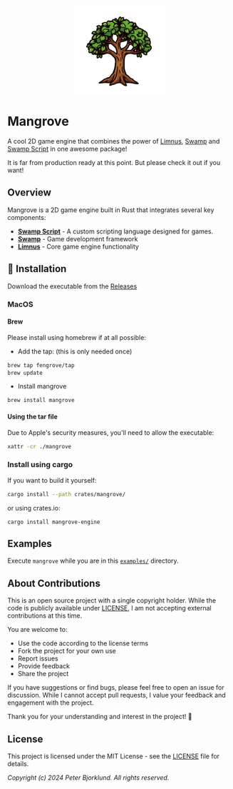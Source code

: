 <p align="center">
  <img src="docs/images/mangrove.png" alt="Mangrove Game Engine" width="200">
</p>

# Mangrove

A cool 2D game engine that combines the power of [Limnus](https://github.com/swamp/limnus),
[Swamp](https://github.com/swamp/swamp) and [Swamp Script](https://github.com/swamp/script)
in one awesome package!

It is far from production ready at this point. But please check it out if you want!

## Overview

Mangrove is a 2D game engine built in Rust that integrates several key components:

- [**Swamp Script**](https://github.com/swamp/script) - A custom scripting language designed for games.
- [**Swamp**](https://github.com/swamp/swamp) - Game development framework
- [**Limnus**](https://github.com/swamp/limnus) - Core game engine functionality

## 🚀 Installation

Download the executable from the [Releases](https://github.com/swamp/mangrove/releases)

### MacOS

#### Brew

Please install using homebrew if at all possible:

- Add the tap: (this is only needed once)

```sh
brew tap fengrove/tap
brew update
```

- Install mangrove

```sh
brew install mangrove
```

#### Using the tar file

Due to Apple's security measures, you'll need to allow the executable:

```sh
xattr -cr ./mangrove
```

### Install using cargo

If you want to build it yourself:

```bash
cargo install --path crates/mangrove/
```

or using crates.io:

```
cargo install mangrove-engine
```

## Examples

Execute `mangrove` while you are in this [`examples/`](examples/README.md) directory.

## About Contributions

This is an open source project with a single copyright holder.
While the code is publicly available under [LICENSE](LICENSE), I am not accepting external contributions at this time.

You are welcome to:
- Use the code according to the license terms
- Fork the project for your own use
- Report issues
- Provide feedback
- Share the project

If you have suggestions or find bugs, please feel free to open an issue for discussion. While I cannot
accept pull requests, I value your feedback and engagement with the project.

Thank you for your understanding and interest in the project! 🙏


## License

This project is licensed under the MIT License - see the [LICENSE](LICENSE) file for details.

_Copyright (c) 2024 Peter Bjorklund. All rights reserved._

